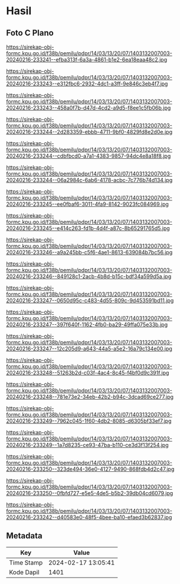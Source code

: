 # Hasil

## Foto C Plano

https://sirekap-obj-formc.kpu.go.id/f38b/pemilu/pdpr/14/03/13/20/07/1403132007003-20240216-233241--efba313f-6a3a-4861-b1e2-6ea18eaa48c2.jpg

https://sirekap-obj-formc.kpu.go.id/f38b/pemilu/pdpr/14/03/13/20/07/1403132007003-20240216-233243--e312fbc6-2932-4dc1-a3ff-9e846c3eb4f7.jpg

https://sirekap-obj-formc.kpu.go.id/f38b/pemilu/pdpr/14/03/13/20/07/1403132007003-20240216-233243--458a0f7b-d47d-4cd2-a9d5-f8ee1c5fb06b.jpg

https://sirekap-obj-formc.kpu.go.id/f38b/pemilu/pdpr/14/03/13/20/07/1403132007003-20240216-233244--2d283359-ebbb-4711-9bf0-4829fd8e2d0e.jpg

https://sirekap-obj-formc.kpu.go.id/f38b/pemilu/pdpr/14/03/13/20/07/1403132007003-20240216-233244--cdbfbcd0-a7a1-4383-9857-94dc4e8a18f8.jpg

https://sirekap-obj-formc.kpu.go.id/f38b/pemilu/pdpr/14/03/13/20/07/1403132007003-20240216-233244--06a2984c-6ab6-4178-acbc-7c776b74d134.jpg

https://sirekap-obj-formc.kpu.go.id/f38b/pemilu/pdpr/14/03/13/20/07/1403132007003-20240216-233245--ee0fbaf6-3011-4fa9-8142-9023fc084969.jpg

https://sirekap-obj-formc.kpu.go.id/f38b/pemilu/pdpr/14/03/13/20/07/1403132007003-20240216-233245--e414c263-fd1b-4d4f-a87c-8b65291765d5.jpg

https://sirekap-obj-formc.kpu.go.id/f38b/pemilu/pdpr/14/03/13/20/07/1403132007003-20240216-233246--a9a245bb-c5f6-4ae1-8613-639084b7bc56.jpg

https://sirekap-obj-formc.kpu.go.id/f38b/pemilu/pdpr/14/03/13/20/07/1403132007003-20240216-233246--849128c1-2acb-4b8d-b15c-bdf34a599d5a.jpg

https://sirekap-obj-formc.kpu.go.id/f38b/pemilu/pdpr/14/03/13/20/07/1403132007003-20240216-233247--0650d95c-c483-4d55-809c-9d453591bd11.jpg

https://sirekap-obj-formc.kpu.go.id/f38b/pemilu/pdpr/14/03/13/20/07/1403132007003-20240216-233247--397f640f-1162-4fb0-ba29-49ffa075e33b.jpg

https://sirekap-obj-formc.kpu.go.id/f38b/pemilu/pdpr/14/03/13/20/07/1403132007003-20240216-233247--12c205d9-a643-44a5-a5e2-16a79c134e00.jpg

https://sirekap-obj-formc.kpu.go.id/f38b/pemilu/pdpr/14/03/13/20/07/1403132007003-20240216-233248--51263b2d-c03f-4ac4-8c45-f4bf0d9c391f.jpg

https://sirekap-obj-formc.kpu.go.id/f38b/pemilu/pdpr/14/03/13/20/07/1403132007003-20240216-233248--781e73e2-34eb-42b2-b94c-3dcad69ce277.jpg

https://sirekap-obj-formc.kpu.go.id/f38b/pemilu/pdpr/14/03/13/20/07/1403132007003-20240216-233249--7962c045-1f60-4db2-8085-d6305bf33ef7.jpg

https://sirekap-obj-formc.kpu.go.id/f38b/pemilu/pdpr/14/03/13/20/07/1403132007003-20240216-233249--1a7d8235-ce93-47ba-b110-ce3d3f13f254.jpg

https://sirekap-obj-formc.kpu.go.id/f38b/pemilu/pdpr/14/03/13/20/07/1403132007003-20240216-233250--323de494-36e0-4127-9490-868fdb4d2c47.jpg

https://sirekap-obj-formc.kpu.go.id/f38b/pemilu/pdpr/14/03/13/20/07/1403132007003-20240216-233250--0fbfd727-e5e5-4de5-b5b2-39db04cd6079.jpg

https://sirekap-obj-formc.kpu.go.id/f38b/pemilu/pdpr/14/03/13/20/07/1403132007003-20240216-233242--d40583e0-48f5-4bee-ba10-efaed3b62837.jpg


## Metadata

| Key        | Value               |
| ---------- | ------------------- |
| Time Stamp | 2024-02-17 13:05:41 |
| Kode Dapil | 1401                |



